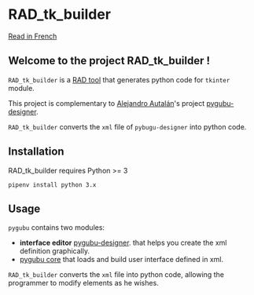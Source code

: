 # RAD_tk_builder

[Read in French](README.md)

## Welcome to the project RAD_tk_builder !

`RAD_tk_builder` is a [RAD tool](https://en.wikipedia.org/wiki/Rapid_application_development) that generates python code for `tkinter` module.

This project is complementary to [Alejandro Autalán](https://github.com/alejandroautalan)'s project [pygubu-designer](https://github.com/alejandroautalan/pygubu-designer).

`RAD_tk_builder` converts the `xml` file of `pybugu-designer` into python code.

## Installation

RAD_tk_builder requires Python >= 3

```
pipenv install python 3.x
```

## Usage 

`pygubu` contains two modules:

- **interface editor** [pygubu-designer](https://github.com/alejandroautalan/pygubu-designer). that helps you create the xml definition graphically.
- [pygubu core](https://github.com/alejandroautalan/pygubu) that loads and build user interface defined in xml.

`RAD_tk_builder` converts the `xml` file into python code, allowing the programmer to modify elements as he wishes.


